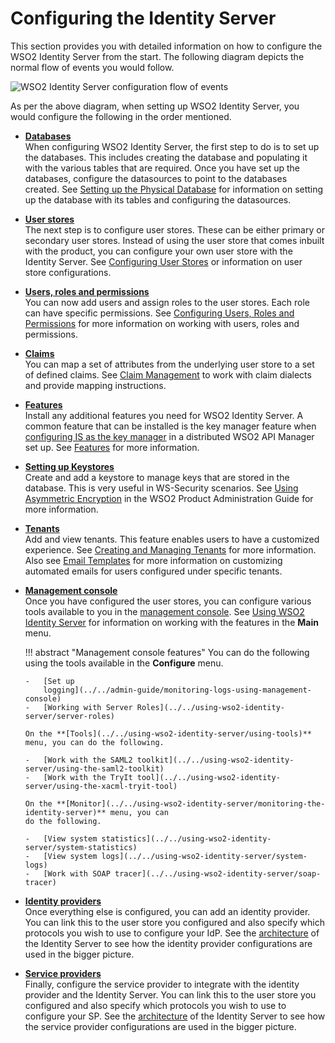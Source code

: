 # Configuring the Identity Server

This section provides you with detailed information on how to configure
the WSO2 Identity Server from the start. The following diagram depicts
the normal flow of events you would follow.

![WSO2 Identity Server configuration flow of events]( ../../assets/img/using-wso2-identity-server/identity-server-configuration-flow-of-events.png)

As per the above diagram, when setting up WSO2 Identity Server, you would
configure the following in the order mentioned.

-   **[Databases](../../admin-guide/working-with-databases)**  
    When configuring WSO2 Identity Server, the first step to do is to
    set up the databases. This includes creating the database and
    populating it with the various tables that are required. Once you
    have set up the databases, configure the datasources to point to the
    databases created. See [Setting up the Physical
    Database](../../admin-guide/setting-up-the-physical-database)
    for information on setting up the database with its tables and
    configuring the datasources.  

-   **[User stores](../../using-wso2-identity-server/configuring-the-realm)**  
    The next step is to configure user stores. These can be either
    primary or secondary user stores. Instead of using the user store
    that comes inbuilt with the product, you can configure your own user
    store with the Identity Server. See [Configuring User
    Stores](../../using-wso2-identity-server/configuring-user-stores) or information on user store
    configurations.

-   **[Users, roles and permissions](../../using-wso2-identity-server/configuring-users-roles-and-permissions)**  
    You can now add users and assign roles to the user stores. Each role
    can have specific permissions. See [Configuring Users, Roles and
    Permissions](../../using-wso2-identity-server/configuring-users-roles-and-permissions) for more
    information on working with users, roles and permissions.  
      

-   **[Claims](../../using-wso2-identity-server/claim-management)**  
    You can map a set of attributes from the underlying user store to a
    set of defined claims. See [Claim Management](../../using-wso2-identity-server/claim-management) to
    work with claim dialects and provide mapping instructions.  
      

-   **[Features](../../admin-guideworking-with-features)**  
    Install any additional features you need for WSO2 Identity Server. A
    common feature that can be installed is the key manager feature when
    [configuring IS as the key
    manager](../../admin-guide/configuring-wso2-identity-server-as-the-key-manager-in-wso2-api-manager)
    in a distributed WSO2 API Manager set up. See
    [Features](../../admin-guide/working-with-features)
    for more information.  

-   **[Setting up Keystores](../../admin-guide/using-asymmetric-encryption)**  
    Create and add a keystore to manage keys that are stored in the
    database. This is very useful in WS-Security scenarios. See [Using
    Asymmetric
    Encryption](../../admin-guide/using-asymmetric-encryption)
    in the WSO2 Product Administration Guide for more information.  

-   **[Tenants](../../using-wso2-identity-server/creating-and-managing-tenants)**  
    Add and view tenants. This feature enables users to have a
    customized experience. See [Creating and Managing
    Tenants](../../using-wso2-identity-server/creating-and-managing-tenants) for more information. Also
    see [Email Templates](../../using-wso2-identity-server/email-templates) for more information on
    customizing automated emails for users configured under specific
    tenants.  

-   **[Management console](../../setup/getting-started-with-the-management-console)**  
    Once you have configured the user stores, you can configure
    various tools available to you in the [management
    console](../../setup/getting-started-with-the-management-console). See [Using
    WSO2 Identity Server](../../using-wso2-identity-server/using-wso2-identity-server) for information
    on working with the features in the **Main** menu.

    !!! abstract "Management console features" 
        You can do the following using the tools available in the **Configure** menu.

        -   [Set up
            logging](../../admin-guide/monitoring-logs-using-management-console)
        -   [Working with Server Roles](../../using-wso2-identity-server/server-roles)

        On the **[Tools](../../using-wso2-identity-server/using-tools)** menu, you can do the following.

        -   [Work with the SAML2 toolkit](../../using-wso2-identity-server/using-the-saml2-toolkit)
        -   [Work with the TryIt tool](../../using-wso2-identity-server/using-the-xacml-tryit-tool)

        On the **[Monitor](../../using-wso2-identity-server/monitoring-the-identity-server)** menu, you can
        do the following.

        -   [View system statistics](../../using-wso2-identity-server/system-statistics)
        -   [View system logs](../../using-wso2-identity-server/system-logs)
        -   [Work with SOAP tracer](../../using-wso2-identity-server/soap-tracer)

-   **[Identity providers](../../using-wso2-identity-server/adding-and-configuring-an-identity-provider)**  
    Once everything else is configured, you can add an identity
    provider. You can link this to the user store you configured and
    also specify which protocols you wish to use to configure your IdP.
    See the [architecture](../../getting-started/architecture) of the Identity Server to see
    how the identity provider configurations are used in the bigger
    picture.  
-   **[Service
    providers](../../using-wso2-identity-server/adding-and-configuring-a-service-provider)**  
    Finally, configure the service provider to integrate with the
    identity provider and the Identity Server. You can link this to the
    user store you configured and also specify which protocols you wish
    to use to configure your SP. See the [architecture](../../gettin-started/architecture)
    of the Identity Server to see how the service provider
    configurations are used in the bigger picture.  
